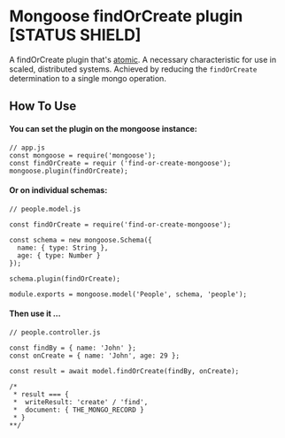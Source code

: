 # Mongoose findOrCreate plugin <atomic> [STATUS SHIELD]

A findOrCreate plugin that's [atomic](https://en.wikipedia.org/wiki/Atomicity_(database_systems)). A necessary characteristic for use in scaled, distributed systems. Achieved by reducing the `findOrCreate` determination to a single mongo operation.


## How To Use

#### You can set the plugin on the mongoose instance:
```
// app.js
const mongoose = require('mongoose');
const findOrCreate = requir ('find-or-create-mongoose');
mongoose.plugin(findOrCreate);
```

#### Or on individual schemas:
```
// people.model.js

const findOrCreate = require('find-or-create-mongoose');

const schema = new mongoose.Schema({
  name: { type: String },
  age: { type: Number }
});

schema.plugin(findOrCreate);

module.exports = mongoose.model('People', schema, 'people');
```

#### Then use it ...
```
// people.controller.js

const findBy = { name: 'John' };
const onCreate = { name: 'John', age: 29 };

const result = await model.findOrCreate(findBy, onCreate);

/*
 * result === {
 *	writeResult: 'create' / 'find',
 *	document: { THE_MONGO_RECORD }
 * }
**/
```

